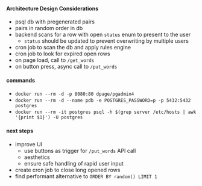 #### Architecture Design Considerations
- psql db with pregenerated pairs
- pairs in random order in db
- backend scans for a row with open `status` enum to present to the user
  - `status` should be updated to prevent overwriting by multiple users
- cron job to scan the db and apply rules engine
- cron job to look for expired open rows
- on page load, call to `/get_words`
- on button press, async call to `/put_words`
#### commands
- `docker run --rm -d -p 8080:80 dpage/pgadmin4`
- `docker run --rm -d --name pdb -e POSTGRES_PASSWORD=p -p 5432:5432 postgres`
- `docker run --rm -it postgres psql -h $(grep server /etc/hosts | awk '{print $1}') -U postgres`

#### next steps
- improve UI
  - use buttons as trigger for `/put_words` API call
  - aesthetics
  - ensure safe handling of rapid user input
- create cron job to close long opened rows
- find performant alternative to `ORDER BY random() LIMIT 1`
